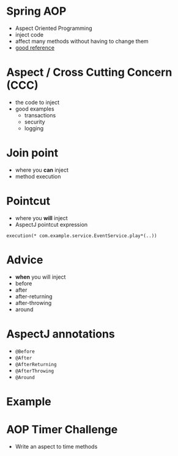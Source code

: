 # Spring AOP
* Aspect Oriented Programming
* inject code
* affect many methods without having to change them
* [good reference](https://docs.spring.io/spring/docs/current/spring-framework-reference/html/aop.html)

# Aspect / Cross Cutting Concern (CCC)
* the code to inject
* good examples
  * transactions
  * security
  * logging

# Join point
* where you **can** inject
* method execution

# Pointcut
* where you **will** inject
* AspectJ pointcut expression

```
execution(* com.example.service.EventService.play*(..))
```

# Advice
* **when** you will inject
* before
* after
* after-returning
* after-throwing
* around

# AspectJ annotations
* `@Before`
* `@After`
* `@AfterReturning`
* `@AfterThrowing`
* `@Around`

# Example

# AOP Timer Challenge
* Write an aspect to time methods
